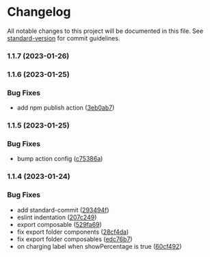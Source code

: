 # Changelog

All notable changes to this project will be documented in this file. See [standard-version](https://github.com/conventional-changelog/standard-version) for commit guidelines.

### 1.1.7 (2023-01-26)

### 1.1.6 (2023-01-25)


### Bug Fixes

* add npm publish action ([3eb0ab7](https://github.com/teonji/nuxt-battery/commit/3eb0ab76fef477687700a54f58f233772670d654))

### 1.1.5 (2023-01-25)


### Bug Fixes

* bump action config ([c75386a](https://github.com/teonji/nuxt-battery/commit/c75386a867bc3a43afb960cfe609344841c9ad5f))

### 1.1.4 (2023-01-24)


### Bug Fixes

* add standard-commit ([293494f](https://github.com/teonji/nuxt-battery/commit/293494f173707b96f925a7f411adc992cca3545c))
* eslint indentation ([207c249](https://github.com/teonji/nuxt-battery/commit/207c249e6c9dc0ad7fcc9a9c961163dd594ad177))
* export composable ([529fa69](https://github.com/teonji/nuxt-battery/commit/529fa6949e9697cd3e26c78f1b87744da8bf8e2f))
* fix export folder components ([28cf4da](https://github.com/teonji/nuxt-battery/commit/28cf4dadf3aac595430a7e7c6bd23ee6f23aafee))
* fix export folder composables ([edc76b7](https://github.com/teonji/nuxt-battery/commit/edc76b76aa940710e745fab2509b28876deb2619))
* on charging label when showPercentage is true ([60cf492](https://github.com/teonji/nuxt-battery/commit/60cf492a2d0bfbf7f6dd9d9edda4a73969ea7cb6))
